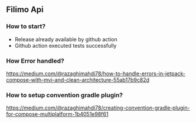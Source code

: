 ## Filimo Api 

### How to start?
- Release already available by github action
- Github action executed tests successfully

### How Error handled?
https://medium.com/@razaghimahdi78/how-to-handle-errors-in-jetpack-compose-with-mvi-and-clean-architecture-55ab17b9c82d

### How to setup convention gradle plugin?
https://medium.com/@razaghimahdi78/creating-convention-gradle-plugin-for-compose-multiplatform-1b4051e98f61